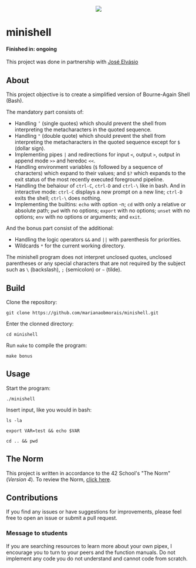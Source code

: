 <p align="center">
	<img src="https://img.shields.io/github/last-commit/marianaobmorais/minishell?color=%2312bab9&style=flat-square"/>
</p>

# minishell

#### Finished in: ongoing

This project was done in partnership with [José Elvásio](https://github.com/joseevilasio)

## About

This project objective is to create a simplified version of Bourne-Again Shell (Bash).

The mandatory part consists of:

- Handling `’` (single quotes) which should prevent the shell from interpreting the metacharacters in the quoted sequence.
- Handling `"` (double quote) which should prevent the shell from interpreting the metacharacters in the quoted sequence except for `$` (dollar sign).
- Implementing pipes `|` and redirections for input `<`, output `>`, output in append mode `>>` and heredoc `<<`.
- Handling environment variables (`$` followed by a sequence of characters) which expand to their values; and `$?` which expands to the exit status of the most recently executed foreground pipeline.
- Handling the behaiour of `ctrl-C`, `ctrl-D` and `ctrl-\` like in bash. And in interactive mode: `ctrl-C` displays a new prompt on a new line; `ctrl-D` exits the shell; `ctrl-\` does nothing.
- Implementing the builtins: `echo` with option -n; `cd` with only a relative or absolute path; `pwd` with no options; `export` with no options; `unset` with no options; `env` with no options or arguments; and `exit`.

And the bonus part consist of the additional:

- Handling the logic operators `&&` and `||` with parenthesis for priorities.
- Wildcards `*` for the current working directory.

The minishell program does not interpret unclosed quotes, unclosed parentheses or any special characters that are not required by the subject such as `\` (backslash), `;` (semicolon) or `~` (tilde).

## Build

Clone the repository: 
```shell
git clone https://github.com/marianaobmorais/minishell.git
```
Enter the clonned directory:
```shell
cd minishell
```
Run `make` to compile the program:
```shell
make bonus
```
## Usage
Start the program:
```shell
./minishell
```
Insert input, like you would in bash:
```shell
ls -la
```
```shell
export VAR=test && echo $VAR
```
```shell
cd .. && pwd
```
## The Norm

This project is written in accordance to the 42 School's "The Norm" (_Version 4_). To review the Norm, [click here](https://github.com/42School/norminette/blob/master/pdf/en.norm.pdf).

## Contributions

If you find any issues or have suggestions for improvements, please feel free to open an issue or submit a pull request.

### Message to students

If you are searching resources to learn more about your own pipex, I encourage you to turn to your peers and the function manuals. Do not implement any code you do not understand and cannot code from scratch.
